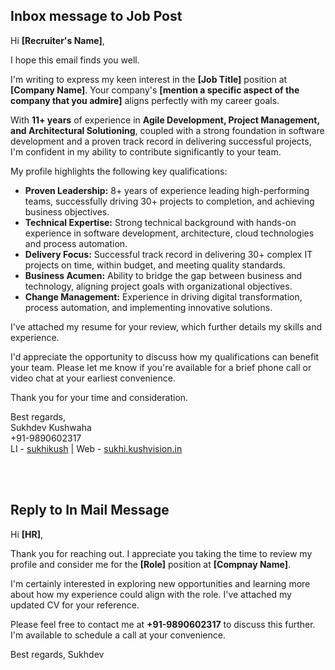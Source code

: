 ## Inbox message to Job Post

Hi **[Recruiter's Name]**,

I hope this email finds you well.

I'm writing to express my keen interest in the **[Job Title]** position at **[Company Name]**. Your company's **[mention a specific aspect of the company that you admire]** aligns perfectly with my career goals.

With **11+ years** of experience in **Agile Development, Project Management, and Architectural Solutioning**, coupled with a strong foundation in software development and a proven track record in delivering successful projects, I'm confident in my ability to contribute significantly to your team.

My profile highlights the following key qualifications:

* **Proven Leadership:** 8+ years of experience leading high-performing teams, successfully driving 30+ projects to completion, and achieving business objectives.
* **Technical Expertise:** Strong technical background with hands-on experience in software development, architecture, cloud technologies and process automation.
* **Delivery Focus:** Successful track record in delivering 30+ complex IT projects on time, within budget, and meeting quality standards.
* **Business Acumen:** Ability to bridge the gap between business and technology, aligning project goals with organizational objectives.
* **Change Management:** Experience in driving digital transformation, process automation, and implementing innovative solutions.

I've attached my resume for your review, which further details my skills and experience.

I'd appreciate the opportunity to discuss how my qualifications can benefit your team. Please let me know if you're available for a brief phone call or video chat at your earliest convenience. 

Thank you for your time and consideration.

Best regards,\
Sukhdev Kushwaha\
+91-9890602317 \
LI - [sukhikush](https://linkedin.com/in/sukhikush) |
Web - [sukhi.kushvision.in](https://sukhi.kushvision.in)

<br/><br/>

## Reply to In Mail Message
Hi **[HR]**,

Thank you for reaching out. I appreciate you taking the time to review my profile and consider me for the **[Role]** position at **[Compnay Name]**.

I'm certainly interested in exploring new opportunities and learning more about how my experience could align with the role. I've attached my updated CV for your reference.

Please feel free to contact me at **+91-9890602317** to discuss this further. I'm available to schedule a call at your convenience.

Best regards,
Sukhdev